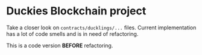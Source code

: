 # Duckies Blockchain project

Take a closer look on `contracts/ducklings/...` files. Current implementation has a lot of code smells and is in need of refactoring.

This is a code version **BEFORE** refactoring.
